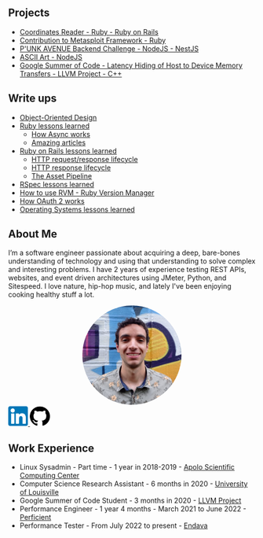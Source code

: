 ## Projects

* [Coordinates Reader - Ruby - Ruby on Rails](projects/coordinates-reader/README.md)
* [Contribution to Metasploit Framework - Ruby](projects/metasploit-framework/README.md)
* [P'UNK AVENUE Backend Challenge - NodeJS - NestJS](projects/punkave-backend-challenge/README.md)
* [ASCII Art - NodeJS](projects/ascii-art/README.md)
* [Google Summer of Code - Latency Hiding of Host to Device Memory Transfers - LLVM Project - C++](projects/gsoc2020-llvm/README.md)

## Write ups

* [Object-Oriented Design](./write-ups/object-oriented-design.md)
* [Ruby lessons learned](./write-ups/ruby/lessons-learned-ruby.md)
  * [How Async works](./write-ups/ruby/how-async-works.md)
  * [Amazing articles](./write-ups/ruby/amazing-articles.md)
* [Ruby on Rails lessons learned](./write-ups/rails/lessons-learned-rails.md)
  * [HTTP request/response lifecycle](./write-ups/rails/http-request-response-lifecycle.md)
  * [HTTP response lifecycle](./write-ups/rails/http-response-lifecycle.md)
  * [The Asset Pipeline](./write-ups/rails/the-asset-pipeline.md)
* [RSpec lessons learned](./write-ups/lessons-learned-rspec.md)
* [How to use RVM - Ruby Version Manager](./write-ups/how-to-use-rvm.md)
* [How OAuth 2 works](./write-ups/how-oauth2-works.md)
* [Operating Systems lessons learned](./write-ups/lessons-learned-operating-systems.md)

## About Me

I’m a software engineer passionate about acquiring a deep, bare-bones understanding of technology
and using that understanding to solve complex and interesting problems. I have 2 years of experience
testing REST APIs, websites, and event driven architectures using JMeter, Python, and Sitespeed.
I love nature, hip-hop music, and lately I've been enjoying cooking healthy stuff a lot.

<div align="center">
    <img src="./assets/my_face.jpg" alt="my face" style="width: 40%; height: auto; border-radius: 50%"/>
</div>

<a target="_blank" rel="noopener" href="https://www.linkedin.com/in/htobonm/">
    <img src="./assets/linkedin.png" alt="my linkedin page" style="width: 8%; height: auto">
</a>

<a target="_blank" rel="noopener" href="https://github.com/hamax97">
    <img src="./assets/github.png" alt="my github page" style="width: 8%; height: auto">
</a>

## Work Experience

* Linux Sysadmin - Part time - 1 year in 2018-2019 - [Apolo Scientific Computing Center](https://www.eafit.edu.co/apolo)
* Computer Science Research Assistant - 6 months in 2020 - [University of Louisville](https://louisville.edu/)
* Google Summer of Code Student - 3 months in 2020 - [LLVM Project](https://github.com/llvm/llvm-project)
* Performance Engineer - 1 year 4 months - March 2021 to June 2022 - [Perficient](https://www.perficient.com/)
* Performance Tester - From July 2022 to present - [Endava](https://www.endava.com/)
